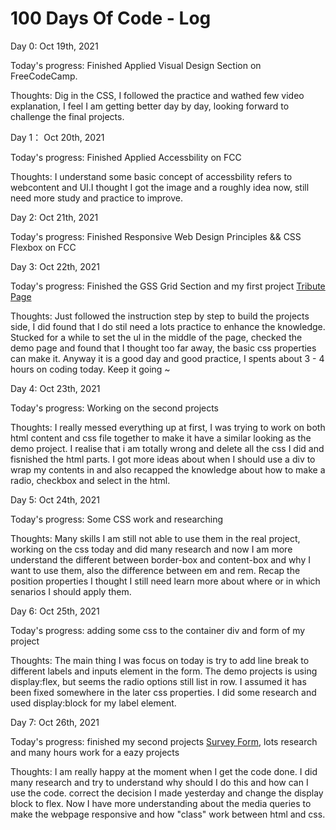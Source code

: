 # 100 Days Of Code - Log

Day 0: Oct 19th, 2021 

Today's progress: Finished Applied Visual Design Section on FreeCodeCamp.

Thoughts: Dig in the CSS, I followed the practice and wathed few video explanation, I feel I am getting better day by day, looking forward to challenge the final projects.  

Day 1： Oct 20th, 2021

Today's progress: Finished Applied Accessbility on FCC

Thoughts: I understand some basic concept of accessbility refers to webcontent and UI.I thought I got the image and a roughly idea now, still need more study and practice to improve. 

Day 2: Oct 21th, 2021

Today's progress: Finished Responsive Web Design Principles && CSS Flexbox on FCC

Day 3: Oct 22th, 2021

Today's progress: Finished the GSS Grid Section and my first project [Tribute Page](https://codepen.io/seanlau1994/full/GRvNvPe)

Thoughts: Just followed the instruction step by step to build the projects side, I did found that I do stil need a lots practice to enhance the knowledge. Stucked for a while to set the ul in the middle of the page, checked the demo page and found that I thought too far away, the basic css properties can make it. Anyway it is a good day and good practice, I spents about 3 - 4 hours on coding today. Keep it going ~

Day 4: Oct 23th, 2021

Today's progress: Working on the second projects 

Thoughts: I really messed everything up at first, I was trying to work on both html content and css file together to make it have a similar looking as the demo project. I realise that i am totally wrong and delete all the css I did and fisnished the html parts. I got more ideas about when I should use a div to wrap my contents in and also recapped the knowledge about how to make a radio, checkbox and select in the html.

Day 5: Oct 24th, 2021

Today's progress: Some CSS work and researching

Thoughts: Many skills I am still not able to use them in the real project, working on the css today and did many research and now I am more understand the different between border-box and content-box and why I want to use them, also the difference between em and rem. Recap the position properties I thought I still need learn more about where or in which senarios I should apply them. 

Day 6: Oct 25th, 2021

Today's progress: adding some css to the container div and form of my project

Thoughts: The main thing I was focus on today is try to add line break to different labels and inputs element in the form. The demo projects is using display:flex, but seems the radio options still list in row. I assumed it has been fixed somewhere in the later css properties. I did some research and used display:block for my label element. 

Day 7: Oct 26th, 2021

Today's progress: finished my second projects [Survey Form](https://codepen.io/seanlau1994/pen/Badpypq?editors=1100), lots research and many hours work for a eazy projects

Thoughts: I am really happy at the moment when I get the code done. I did many research and try to understand why should I do this and how can I use the code. 
correct the decision I made yesterday and change the display block to flex. Now I have more understanding about the media queries to make the webpage responsive and how "class" work between html and css. 
